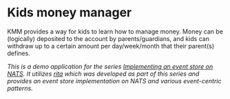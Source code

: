 # Kids money manager

KMM provides a way for kids to learn how to manage money. Money can be (logically) deposited to the account by parents/guardians, and kids can withdraw up to a certain amount per day/week/month that their parent(s) defines.

*This is a demo application for the series [Implementing an event store on NATS](https://www.byronruth.com/implementing-an-event-store-on-nats-part-2/). It utilizes [rita](https://github.com/bruth/rita) which was developed as part of this series and provides an event store implementation on NATS and various event-centric patterns.*

